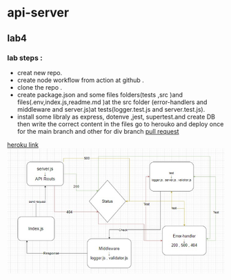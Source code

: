 # api-server
## lab4
### lab steps :
+ creat new repo.
+ create node workflow from action at github .
+ clone the repo .
+ create package.json and some files folders(tests ,src )and files(.env,index.js,readme.md )at the src folder (error-handlers and middleware and server.js)at tests(logger.test.js and server.test.js).
+ install some libraly as express, dotenve ,jest, supertest.and create DB then write the correct content in the files
go to herouko and deploy once for the main branch and other for div branch
[pull request](https://github.com/sbkhaloof/api-server/pull/1)

[heroku link](https://api-server-siham.herokuapp.com/)
![diagram](digram.jpg)